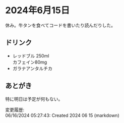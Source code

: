 # 2024年6月15日

休み。牛タンを食べてコードを書いたり読んだりした。

## ドリンク

- レッドブル 250ml  
カフェイン80mg
- ガラナアンタルチカ

## あとがき

特に明日は予定が何もない。

変更履歴:  
06/16/2024 05:27:43: Created 2024 06 15 (markdown)  
